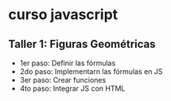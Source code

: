 # curso javascript


## Taller 1: Figuras Geométricas

- 1er paso: Definir las fórmulas
- 2do paso: Implementarn las fórmulas en JS
- 3er paso: Crear funciones
- 4to paso: Integrar JS con HTML